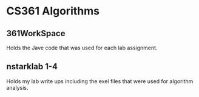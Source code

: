 # CS361 Algorithms

## 361WorkSpace 
Holds the Jave code that was used for each lab assignment.

## nstarklab 1-4 
Holds my lab write ups including the exel files that were used for algorithm analysis.
